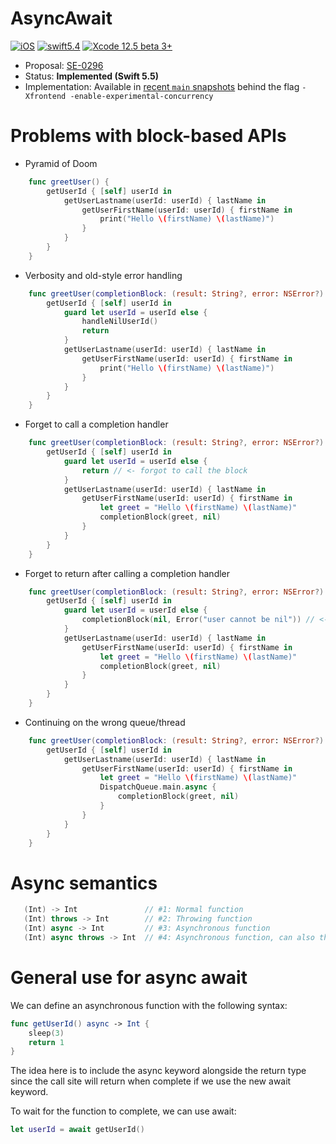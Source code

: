 # AsyncAwait

[![iOS](https://img.shields.io/badge/platform-iOS_13+-blue.svg?style=flat)](https://developer.apple.com/ios/)
[![swift5.4](https://img.shields.io/badge/swift5.4-compatible-brightgreen.svg?style=flat)](https://developer.apple.com/swift)
[![Xcode 12.5 beta 3+](https://img.shields.io/badge/Xcode-12.5beta+-blue.svg?style=flat)](https://developer.apple.com/support/beta-software/)

* Proposal: [SE-0296](https://github.com/apple/swift-evolution/blob/main/proposals/0296-async-await.md)
* Status: **Implemented (Swift 5.5)**
* Implementation: Available in [recent `main` snapshots](https://swift.org/download/#snapshots) behind the flag `-Xfrontend -enable-experimental-concurrency`

# Problems with block-based APIs

- Pyramid of Doom 

```swift  
    func greetUser() {
        getUserId { [self] userId in
            getUserLastname(userId: userId) { lastName in
                getUserFirstName(userId: userId) { firstName in
                    print("Hello \(firstName) \(lastName)")
                }
            }
        }
    }
```
- Verbosity and old-style error handling

```swift
    func greetUser(completionBlock: (result: String?, error: NSError?) -> Void) {
        getUserId { [self] userId in
            guard let userId = userId else {
                handleNilUserId()
                return
            }
            getUserLastname(userId: userId) { lastName in
                getUserFirstName(userId: userId) { firstName in
                    print("Hello \(firstName) \(lastName)")
                }
            }
        }
    }
```
- Forget to call a completion handler

```swift
    func greetUser(completionBlock: (result: String?, error: NSError?) -> Void) {
        getUserId { [self] userId in
            guard let userId = userId else {
                return // <- forgot to call the block
            }
            getUserLastname(userId: userId) { lastName in
                getUserFirstName(userId: userId) { firstName in
                    let greet = "Hello \(firstName) \(lastName)"
                    completionBlock(greet, nil)
                }
            }
        }
    }
```
- Forget to return after calling a completion handler

```swift
    func greetUser(completionBlock: (result: String?, error: NSError?) -> Void) {
        getUserId { [self] userId in
            guard let userId = userId else {
                completionBlock(nil, Error("user cannot be nil")) // <- forgot to return after calling the block
            }
            getUserLastname(userId: userId) { lastName in
                getUserFirstName(userId: userId) { firstName in
                    let greet = "Hello \(firstName) \(lastName)"
                    completionBlock(greet, nil)
                }
            }
        }
    }
```
- Continuing on the wrong queue/thread

```swift
    func greetUser(completionBlock: (result: String?, error: NSError?) -> Void) {
        getUserId { [self] userId in
            getUserLastname(userId: userId) { lastName in
                getUserFirstName(userId: userId) { firstName in
                    let greet = "Hello \(firstName) \(lastName)"
                    DispatchQueue.main.async {
                        completionBlock(greet, nil)
                    }
                }
            }
        }
    }
```

# Async semantics

```swift
   (Int) -> Int               // #1: Normal function
   (Int) throws -> Int        // #2: Throwing function
   (Int) async -> Int         // #3: Asynchronous function
   (Int) async throws -> Int  // #4: Asynchronous function, can also throw.
```

# General use for async await

We can define an asynchronous function with the following syntax:

```swift  
func getUserId() async -> Int {
    sleep(3)
    return 1
}
```

The idea here is to include the async keyword alongside the return type since the call site will return when complete if we use the new await keyword.

To wait for the function to complete, we can use await:

```swift       
let userId = await getUserId()
```

